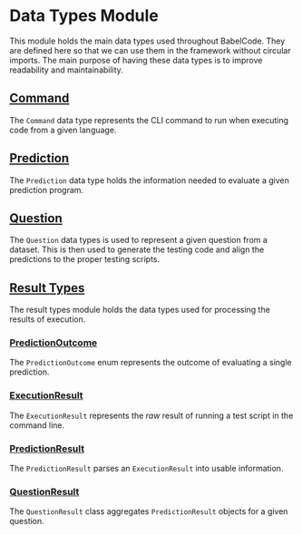 # Data Types Module

This module holds the main data types used throughout BabelCode. They are
defined here so that we can use them in the framework without circular imports.
The main purpose of having these data types is to improve readability and
maintainability.

## [Command](command.py)

The `Command` data type represents the CLI command to run when executing code
from a given language.

## [Prediction](prediction.py)

The `Prediction` data type holds the information needed to evaluate a given
prediction program.

## [Question](question.py)

The `Question` data types is used to represent a given question from a dataset.
This is then used to generate the testing code and align the predictions to the
proper testing scripts.

## [Result Types](result_types.py)

The result types module holds the data types used for processing the results of
execution.

### [PredictionOutcome](result_types.py#26)

The `PredictionOutcome` enum represents the outcome of evaluating a single
prediction.

### [ExecutionResult](result_types.py#40)

The `ExecutionResult` represents the *raw* result of running a test script in
the command line.

### [PredictionResult](result_types.py#85)

The `PredictionResult` parses an `ExecutionResult` into usable information.

### [QuestionResult](result_types.py#218)

The `QuestionResult` class aggregates `PredictionResult` objects for a given
question.
